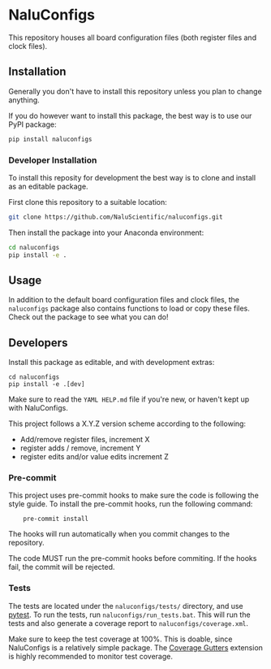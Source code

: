 
# NaluConfigs

This repository houses all board configuration files (both register files and clock files).


## Installation

Generally you don't have to install this repository unless you plan to change anything.

If you do however want to install this package, the best way is to use our PyPI package:

```sh
pip install naluconfigs
```

### Developer Installation

To install this reposity for development the best way is to clone and install as an editable package.

First clone this repository to a suitable location:

```sh
git clone https://github.com/NaluScientific/naluconfigs.git
```

Then install the package into your Anaconda environment:

```sh
cd naluconfigs
pip install -e .
```

## Usage

In addition to the default board configuration files and clock files, the `naluconfigs` package
also contains functions to load or copy these files. Check out the package to see what you can do!

## Developers
Install this package as editable, and with development extras:
```
cd naluconfigs
pip install -e .[dev]
```

Make sure to read the `YAML HELP.md` file if you're new, or haven't kept up with NaluConfigs.

This project follows a X.Y.Z version scheme according to the following:

- Add/remove register files, increment X
- register adds / remove, increment Y
- register edits and/or value edits increment Z


### Pre-commit

This project uses pre-commit hooks to make sure the code is following the style guide.
To install the pre-commit hooks, run the following command:

```
    pre-commit install
```

The hooks will run automatically when you commit changes to the repository.

The code MUST run the pre-commit hooks before commiting. If the hooks fail, the commit will be rejected.

### Tests
The tests are located under the `naluconfigs/tests/` directory, and use [pytest](https://github.com/pytest-dev/pytest).
To run the tests, run `naluconfigs/run_tests.bat`. This will run the tests and also generate a coverage report to
`naluconfigs/coverage.xml`.

Make sure to keep the test coverage at 100%. This is doable, since NaluConfigs is a relatively simple package.
The [Coverage Gutters](https://marketplace.visualstudio.com/items?itemName=ryanluker.vscode-coverage-gutters)
extension is highly recommended to monitor test coverage.
